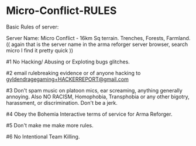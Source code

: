 # Micro-Conflict-RULES
Basic Rules of server:

Server Name: Micro Conflict - 16km Sq terrain.  Trenches, Forests, Farmland.
(( again that is the server name in the arma reforger server browser, search micro I find it pretty quick ))

#1   No Hacking/ Abusing or Exploting bugs glitches.

#2   email rulebreaking evidence or of anyone hacking to gyldendragegaming+HACKERREPORT@gmail.com

#3   Don't spam music on platoon mics, ear screaming, anything generally annoying.  Also NO RACISM, Homophobia, Transphobia  or any other bigotry, harassment, or discrimination.  Don't be a jerk.

#4   Obey the Bohemia Interactive terms of service for Arma Reforger.

#5   Don't make me make more rules.

#6   No Intentional Team Killing.
